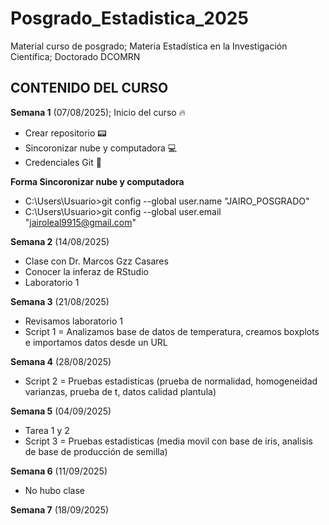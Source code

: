 # Posgrado_Estadistica_2025
Material curso de posgrado; Materia Estadística en la Investigación Científica; Doctorado DCOMRN

## CONTENIDO DEL CURSO

**Semana 1** (07/08/2025); Inicio del curso :fire:

+ Crear repositorio :pager:
+ Sincoronizar nube y computadora :computer:
+ Credenciales Git :key:

**Forma Sincoronizar nube y computadora**

+ C:\Users\Usuario>git config --global user.name "JAIRO_POSGRADO"
+ C:\Users\Usuario>git config --global user.email "jairoleal9915@gmail.com"

**Semana 2** (14/08/2025) 

+ Clase con Dr. Marcos Gzz Casares
+ Conocer la inferaz de RStudio
+ Laboratorio 1

**Semana 3** (21/08/2025)

+ Revisamos laboratorio 1
+ Script 1 = Analizamos base de datos de temperatura, creamos boxplots e importamos datos desde un URL

**Semana 4** (28/08/2025)

+ Script 2 = Pruebas estadisticas (prueba de normalidad, homogeneidad varianzas, prueba de t, datos calidad plantula)

**Semana 5** (04/09/2025)

+ Tarea 1 y 2
+ Script 3 = Pruebas estadisticas (media movil con base de iris, analisis de base de producción de semilla)

**Semana 6** (11/09/2025)

+ No hubo clase

**Semana 7** (18/09/2025)
